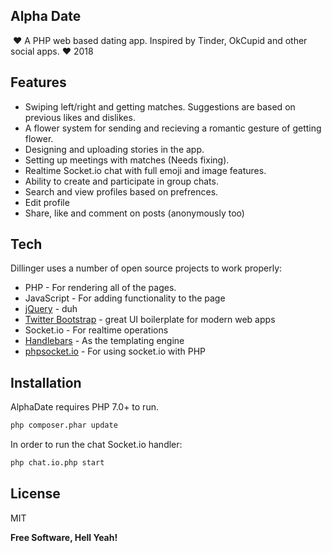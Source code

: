## Alpha Date 
️
❤️ A PHP web based dating app. Inspired by Tinder, OkCupid and other social apps. ❤️
2018

## Features

- Swiping left/right and getting matches. Suggestions are based on previous likes and dislikes.
- A flower system for sending and recieving a romantic gesture of getting flower.
- Designing and uploading stories in the app.
- Setting up meetings with matches (Needs fixing).
- Realtime Socket.io chat with full emoji and image features.
- Ability to create and participate in group chats.
- Search and view profiles based on prefrences.
- Edit profile
- Share, like and comment on posts (anonymously too)

## Tech

Dillinger uses a number of open source projects to work properly:

- PHP - For rendering all of the pages.
- JavaScript - For adding functionality to the page
- [jQuery] - duh
- [Twitter Bootstrap] - great UI boilerplate for modern web apps
- Socket.io - For realtime operations
- [Handlebars](https://handlebarsjs.com/) - As the templating engine
- [phpsocket.io](https://github.com/walkor/phpsocket.io) - For using socket.io with PHP

## Installation

AlphaDate requires PHP 7.0+ to run.

```sh
php composer.phar update
```

In order to run the chat Socket.io handler:

```sh
php chat.io.php start
```


## License

MIT

**Free Software, Hell Yeah!**

[//]: # (These are reference links used in the body of this note and get stripped out when the markdown processor does its job. There is no need to format nicely because it shouldn't be seen. Thanks SO - http://stackoverflow.com/questions/4823468/store-comments-in-markdown-syntax)

   [dill]: <https://github.com/joemccann/dillinger>
   [git-repo-url]: <https://github.com/joemccann/dillinger.git>
   [john gruber]: <http://daringfireball.net>
   [df1]: <http://daringfireball.net/projects/markdown/>
   [markdown-it]: <https://github.com/markdown-it/markdown-it>
   [Ace Editor]: <http://ace.ajax.org>
   [node.js]: <http://nodejs.org>
   [Twitter Bootstrap]: <http://twitter.github.com/bootstrap/>
   [jQuery]: <http://jquery.com>
   [@tjholowaychuk]: <http://twitter.com/tjholowaychuk>
   [express]: <http://expressjs.com>
   [AngularJS]: <http://angularjs.org>
   [Gulp]: <http://gulpjs.com>

   [PlDb]: <https://github.com/joemccann/dillinger/tree/master/plugins/dropbox/README.md>
   [PlGh]: <https://github.com/joemccann/dillinger/tree/master/plugins/github/README.md>
   [PlGd]: <https://github.com/joemccann/dillinger/tree/master/plugins/googledrive/README.md>
   [PlOd]: <https://github.com/joemccann/dillinger/tree/master/plugins/onedrive/README.md>
   [PlMe]: <https://github.com/joemccann/dillinger/tree/master/plugins/medium/README.md>
   [PlGa]: <https://github.com/RahulHP/dillinger/blob/master/plugins/googleanalytics/README.md>
